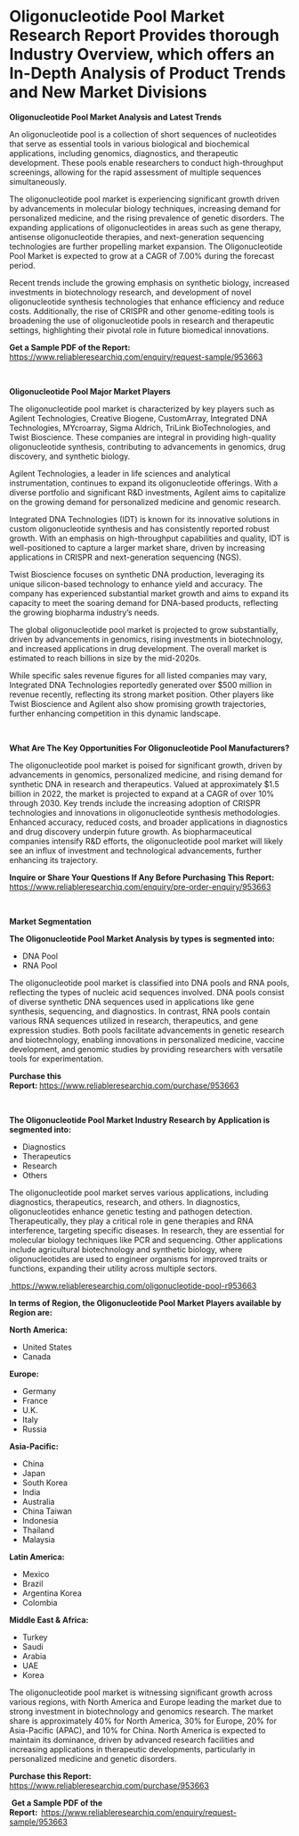 <p><h1>Oligonucleotide Pool Market Research Report Provides thorough Industry Overview, which offers an In-Depth Analysis of Product Trends and New Market Divisions</h1></p><p><strong>Oligonucleotide Pool Market Analysis and Latest Trends</strong></p>
<p><p>An oligonucleotide pool is a collection of short sequences of nucleotides that serve as essential tools in various biological and biochemical applications, including genomics, diagnostics, and therapeutic development. These pools enable researchers to conduct high-throughput screenings, allowing for the rapid assessment of multiple sequences simultaneously. </p><p>The oligonucleotide pool market is experiencing significant growth driven by advancements in molecular biology techniques, increasing demand for personalized medicine, and the rising prevalence of genetic disorders. The expanding applications of oligonucleotides in areas such as gene therapy, antisense oligonucleotide therapies, and next-generation sequencing technologies are further propelling market expansion. The Oligonucleotide Pool Market is expected to grow at a CAGR of 7.00% during the forecast period. </p><p>Recent trends include the growing emphasis on synthetic biology, increased investments in biotechnology research, and development of novel oligonucleotide synthesis technologies that enhance efficiency and reduce costs. Additionally, the rise of CRISPR and other genome-editing tools is broadening the use of oligonucleotide pools in research and therapeutic settings, highlighting their pivotal role in future biomedical innovations.</p></p>
<p><strong>Get a Sample PDF of the Report:&nbsp;</strong> <a href="https://www.reliableresearchiq.com/enquiry/request-sample/953663?utm_campaign=3351&utm_medium=2&utm_source=Github&utm_content=ia&utm_term=16042025&utm_id=oligonucleotide-pool">https://www.reliableresearchiq.com/enquiry/request-sample/953663</a></p>
<p>&nbsp;</p>
<p><strong>Oligonucleotide Pool Major Market Players</strong></p>
<p><p>The oligonucleotide pool market is characterized by key players such as Agilent Technologies, Creative Biogene, CustomArray, Integrated DNA Technologies, MYcroarray, Sigma Aldrich, TriLink BioTechnologies, and Twist Bioscience. These companies are integral in providing high-quality oligonucleotide synthesis, contributing to advancements in genomics, drug discovery, and synthetic biology.</p><p>Agilent Technologies, a leader in life sciences and analytical instrumentation, continues to expand its oligonucleotide offerings. With a diverse portfolio and significant R&D investments, Agilent aims to capitalize on the growing demand for personalized medicine and genomic research.</p><p>Integrated DNA Technologies (IDT) is known for its innovative solutions in custom oligonucleotide synthesis and has consistently reported robust growth. With an emphasis on high-throughput capabilities and quality, IDT is well-positioned to capture a larger market share, driven by increasing applications in CRISPR and next-generation sequencing (NGS).</p><p>Twist Bioscience focuses on synthetic DNA production, leveraging its unique silicon-based technology to enhance yield and accuracy. The company has experienced substantial market growth and aims to expand its capacity to meet the soaring demand for DNA-based products, reflecting the growing biopharma industry’s needs.</p><p>The global oligonucleotide pool market is projected to grow substantially, driven by advancements in genomics, rising investments in biotechnology, and increased applications in drug development. The overall market is estimated to reach billions in size by the mid-2020s.</p><p>While specific sales revenue figures for all listed companies may vary, Integrated DNA Technologies reportedly generated over $500 million in revenue recently, reflecting its strong market position. Other players like Twist Bioscience and Agilent also show promising growth trajectories, further enhancing competition in this dynamic landscape.</p></p>
<p>&nbsp;</p>
<p><strong>What Are The Key Opportunities For Oligonucleotide Pool Manufacturers?</strong></p>
<p><p>The oligonucleotide pool market is poised for significant growth, driven by advancements in genomics, personalized medicine, and rising demand for synthetic DNA in research and therapeutics. Valued at approximately $1.5 billion in 2022, the market is projected to expand at a CAGR of over 10% through 2030. Key trends include the increasing adoption of CRISPR technologies and innovations in oligonucleotide synthesis methodologies. Enhanced accuracy, reduced costs, and broader applications in diagnostics and drug discovery underpin future growth. As biopharmaceutical companies intensify R&D efforts, the oligonucleotide pool market will likely see an influx of investment and technological advancements, further enhancing its trajectory.</p></p>
<p><strong>Inquire or Share Your Questions If Any Before Purchasing This Report:</strong> <a href="https://www.reliableresearchiq.com/enquiry/pre-order-enquiry/953663?utm_campaign=3351&utm_medium=2&utm_source=Github&utm_content=ia&utm_term=16042025&utm_id=oligonucleotide-pool">https://www.reliableresearchiq.com/enquiry/pre-order-enquiry/953663</a></p>
<p>&nbsp;</p>
<p><strong>Market Segmentation</strong></p>
<p><strong>The Oligonucleotide Pool Market Analysis by types is segmented into:</strong></p>
<p><ul><li>DNA Pool</li><li>RNA Pool</li></ul></p>
<p><p>The oligonucleotide pool market is classified into DNA pools and RNA pools, reflecting the types of nucleic acid sequences involved. DNA pools consist of diverse synthetic DNA sequences used in applications like gene synthesis, sequencing, and diagnostics. In contrast, RNA pools contain various RNA sequences utilized in research, therapeutics, and gene expression studies. Both pools facilitate advancements in genetic research and biotechnology, enabling innovations in personalized medicine, vaccine development, and genomic studies by providing researchers with versatile tools for experimentation.</p></p>
<p><strong>Purchase this Report:&nbsp;</strong><a href="https://www.reliableresearchiq.com/purchase/953663?utm_campaign=3351&utm_medium=2&utm_source=Github&utm_content=ia&utm_term=16042025&utm_id=oligonucleotide-pool">https://www.reliableresearchiq.com/purchase/953663</a></p>
<p>&nbsp;</p>
<p><strong>The Oligonucleotide Pool Market Industry Research by Application is segmented into:</strong></p>
<p><ul><li>Diagnostics</li><li>Therapeutics</li><li>Research</li><li>Others</li></ul></p>
<p><p>The oligonucleotide pool market serves various applications, including diagnostics, therapeutics, research, and others. In diagnostics, oligonucleotides enhance genetic testing and pathogen detection. Therapeutically, they play a critical role in gene therapies and RNA interference, targeting specific diseases. In research, they are essential for molecular biology techniques like PCR and sequencing. Other applications include agricultural biotechnology and synthetic biology, where oligonucleotides are used to engineer organisms for improved traits or functions, expanding their utility across multiple sectors.</p></p>
<p><a href="https://www.reliableresearchiq.com/oligonucleotide-pool-r953663?utm_campaign=3351&utm_medium=2&utm_source=Github&utm_content=ia&utm_term=16042025&utm_id=oligonucleotide-pool">&nbsp;https://www.reliableresearchiq.com/oligonucleotide-pool-r953663</a></p>
<p><strong>In terms of Region, the Oligonucleotide Pool Market Players available by Region are:</strong></p>
<p>
    <p> <strong> North America: </strong>
        <ul>
            <li>United States</li>
            <li>Canada</li>
        </ul>
        </p> 
    <p> <strong> Europe: </strong>
        <ul>
            <li>Germany</li>
            <li>France</li>
            <li>U.K.</li>
            <li>Italy</li>
            <li>Russia</li>
        </ul>
        </p> 
    <p> <strong> Asia-Pacific: </strong>
        <ul>
            <li>China</li>
            <li>Japan</li>
            <li>South Korea</li>
            <li>India</li>
            <li>Australia</li>
            <li>China Taiwan</li>
            <li>Indonesia</li>
            <li>Thailand</li>
            <li>Malaysia</li>
        </ul>
        </p> 
    <p> <strong> Latin America: </strong>
        <ul>
            <li>Mexico</li>
            <li>Brazil</li>
            <li>Argentina Korea</li>
            <li>Colombia</li>
        </ul>
        </p> 
    <p> <strong> Middle East & Africa: </strong>
        <ul>
            <li>Turkey</li>
            <li>Saudi</li>
            <li>Arabia</li>
            <li>UAE</li>
            <li>Korea</li>
        </ul>
    </p>
    </p>
<p><p>The oligonucleotide pool market is witnessing significant growth across various regions, with North America and Europe leading the market due to strong investment in biotechnology and genomics research. The market share is approximately 40% for North America, 30% for Europe, 20% for Asia-Pacific (APAC), and 10% for China. North America is expected to maintain its dominance, driven by advanced research facilities and increasing applications in therapeutic developments, particularly in personalized medicine and genetic disorders.</p></p>
<p><strong>Purchase this Report: </strong><a href="https://www.reliableresearchiq.com/purchase/953663?utm_campaign=3351&utm_medium=2&utm_source=Github&utm_content=ia&utm_term=16042025&utm_id=oligonucleotide-pool">https://www.reliableresearchiq.com/purchase/953663</a></p>
<p>&nbsp;<strong>Get a Sample PDF of the Report:&nbsp;&nbsp;</strong><a href="https://www.reliableresearchiq.com/enquiry/request-sample/953663?utm_campaign=3351&utm_medium=2&utm_source=Github&utm_content=ia&utm_term=16042025&utm_id=oligonucleotide-pool">https://www.reliableresearchiq.com/enquiry/request-sample/953663</a></p>
<p><strong></strong></p>
<p><p></p><p></p><p></p></p>